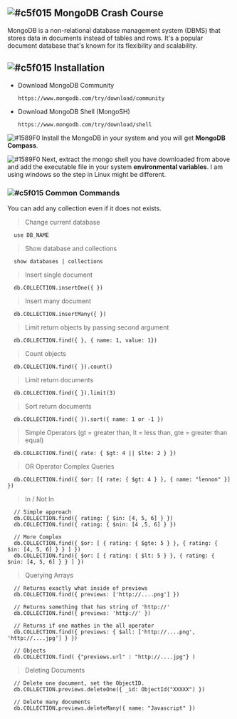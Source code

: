 ## ![#c5f015](https://placehold.co/15x15/c5f015/c5f015.png) MongoDB Crash Course
MongoDB is a non-relational database management system (DBMS) that stores data in documents instead of tables and rows. It's a popular document database that's known for its flexibility and scalability.


## ![#c5f015](https://placehold.co/15x15/c5f015/c5f015.png) Installation
- Download MongoDB Community

      https://www.mongodb.com/try/download/community

- Download MongoDB Shell (MongoSH)

      https://www.mongodb.com/try/download/shell

![#1589F0](https://placehold.co/15x15/1589F0/1589F0.png) Install the MongoDB in your system and you will get **MongoDB Compass**.

![#1589F0](https://placehold.co/15x15/1589F0/1589F0.png) Next, extract the mongo shell you have downloaded from above and add the executable file in your system **environmental variables**. I am using windows so the step in Linux might be different.


### ![#c5f015](https://placehold.co/15x15/c5f015/c5f015.png) Common Commands
You can add any collection even if it does not exists.

> Change current database

      use DB_NAME

> Show database and collections

      show databases | collections 

> Insert single document

      db.COLLECTION.insertOne({ })

> Insert many document

      db.COLLECTION.insertMany({ })

> Limit return objects by passing second argument

      db.COLLECTION.find({ }, { name: 1, value: 1})

> Count objects

      db.COLLECTION.find({ }).count()

> Limit return documents

      db.COLLECTION.find({ }).limit(3)

> Sort return documents

      db.COLLECTION.find({ }).sort({ name: 1 or -1 })

> Simple Operators (gt = greater than, lt = less than, gte = greater than equal)

      db.COLLECTION.find({ rate: { $gt: 4 || $lte: 2 } })

> OR Operator Complex Queries 

      db.COLLECTION.find({ $or: [{ rate: { $gt: 4 } }, { name: "lennon" }] })

> In / Not In

      // Simple approach
      db.COLLECTION.find({ rating: { $in: [4, 5, 6] } })
      db.COLLECTION.find({ rating: { $nin: [4 ,5, 6] } })
      
      // More Complex
      db.COLLECTION.find({ $or: [ { rating: { $gte: 5 } }, { rating: { $in: [4, 5, 6] } } ] })
      db.COLLECTION.find({ $or: [ { rating: { $lt: 5 } }, { rating: { $nin: [4, 5, 6] } } ] })

> Querying Arrays

      // Returns exactly what inside of previews
      db.COLLECTION.find({ previews: ['http://....png'] }) 

      // Returns something that has string of 'http://'
      db.COLLECTION.find({ previews: 'http://' })
      
      // Returns if one mathes in the all operator
      db.COLLECTION.find({ previews: { $all: ['http://....png', 'http://....jpg'] } })

      // Objects
      db.COLLECTION.find( {"previews.url" : "http://....jpg"} )

> Deleting Documents

      // Delete one document, set the ObjectID.
      db.COLLECTION.previews.deleteOne({ _id: ObjectId("XXXXX") })

      // Delete many documents
      db.COLLECTION.previews.deleteMany({ name: "Javascript" })

